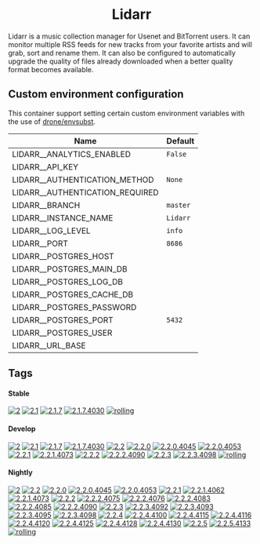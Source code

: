 <!---
NOTE: AUTO-GENERATED FILE
to edit this file, instead edit its template at: ./github/scripts/templates/container/README.md.j2
-->
<div align="center">

# Lidarr

</div>

Lidarr is a music collection manager for Usenet and BitTorrent users. It can monitor multiple RSS feeds for new tracks from your favorite artists and will grab, sort and rename them. It can also be configured to automatically upgrade the quality of files already downloaded when a better quality format becomes available.

## Custom environment configuration

This container support setting certain custom environment variables with the use of [drone/envsubst](https://github.com/drone/envsubst).

| Name                            | Default  |
|---------------------------------|----------|
| LIDARR__ANALYTICS_ENABLED       | `False`  |
| LIDARR__API_KEY                 |          |
| LIDARR__AUTHENTICATION_METHOD   | `None`   |
| LIDARR__AUTHENTICATION_REQUIRED |          |
| LIDARR__BRANCH                  | `master` |
| LIDARR__INSTANCE_NAME           | `Lidarr` |
| LIDARR__LOG_LEVEL               | `info`   |
| LIDARR__PORT                    | `8686`   |
| LIDARR__POSTGRES_HOST           |          |
| LIDARR__POSTGRES_MAIN_DB        |          |
| LIDARR__POSTGRES_LOG_DB         |          |
| LIDARR__POSTGRES_CACHE_DB       |          |
| LIDARR__POSTGRES_PASSWORD       |          |
| LIDARR__POSTGRES_PORT           | `5432`   |
| LIDARR__POSTGRES_USER           |          |
| LIDARR__URL_BASE                |          |

## Tags

#### Stable



[![2](https://img.shields.io/badge/2-blue?style=flat-square)](https://github.com/kflix-tv/containers/pkgs/container/lidarr/192950216?tag=2)
 [![2.1](https://img.shields.io/badge/2.1-blue?style=flat-square)](https://github.com/kflix-tv/containers/pkgs/container/lidarr/192950216?tag=2.1)
 [![2.1.7](https://img.shields.io/badge/2.1.7-blue?style=flat-square)](https://github.com/kflix-tv/containers/pkgs/container/lidarr/192950216?tag=2.1.7)
 [![2.1.7.4030](https://img.shields.io/badge/2.1.7.4030-blue?style=flat-square)](https://github.com/kflix-tv/containers/pkgs/container/lidarr/192950216?tag=2.1.7.4030)
 [![rolling](https://img.shields.io/badge/rolling-green?style=flat-square)](https://github.com/kflix-tv/containers/pkgs/container/lidarr/192950216?tag=rolling)

#### Develop



 [![2](https://img.shields.io/badge/2-blue?style=flat-square)](https://github.com/kflix-tv/containers/pkgs/container/lidarr-develop/192003326?tag=2)
 [![2.1](https://img.shields.io/badge/2.1-blue?style=flat-square)](https://github.com/kflix-tv/containers/pkgs/container/lidarr-develop/180440111?tag=2.1)
 [![2.1.7](https://img.shields.io/badge/2.1.7-blue?style=flat-square)](https://github.com/kflix-tv/containers/pkgs/container/lidarr-develop/180440111?tag=2.1.7)
 [![2.1.7.4030](https://img.shields.io/badge/2.1.7.4030-blue?style=flat-square)](https://github.com/kflix-tv/containers/pkgs/container/lidarr-develop/180440111?tag=2.1.7.4030)
 [![2.2](https://img.shields.io/badge/2.2-blue?style=flat-square)](https://github.com/kflix-tv/containers/pkgs/container/lidarr-develop/192003326?tag=2.2)
 [![2.2.0](https://img.shields.io/badge/2.2.0-blue?style=flat-square)](https://github.com/kflix-tv/containers/pkgs/container/lidarr-develop/186050007?tag=2.2.0)
 [![2.2.0.4045](https://img.shields.io/badge/2.2.0.4045-blue?style=flat-square)](https://github.com/kflix-tv/containers/pkgs/container/lidarr-develop/185973217?tag=2.2.0.4045)
 [![2.2.0.4053](https://img.shields.io/badge/2.2.0.4053-blue?style=flat-square)](https://github.com/kflix-tv/containers/pkgs/container/lidarr-develop/186050007?tag=2.2.0.4053)
 [![2.2.1](https://img.shields.io/badge/2.2.1-blue?style=flat-square)](https://github.com/kflix-tv/containers/pkgs/container/lidarr-develop/188987620?tag=2.2.1)
 [![2.2.1.4073](https://img.shields.io/badge/2.2.1.4073-blue?style=flat-square)](https://github.com/kflix-tv/containers/pkgs/container/lidarr-develop/188987620?tag=2.2.1.4073)
 [![2.2.2](https://img.shields.io/badge/2.2.2-blue?style=flat-square)](https://github.com/kflix-tv/containers/pkgs/container/lidarr-develop/191950569?tag=2.2.2)
 [![2.2.2.4090](https://img.shields.io/badge/2.2.2.4090-blue?style=flat-square)](https://github.com/kflix-tv/containers/pkgs/container/lidarr-develop/191950569?tag=2.2.2.4090)
 [![2.2.3](https://img.shields.io/badge/2.2.3-blue?style=flat-square)](https://github.com/kflix-tv/containers/pkgs/container/lidarr-develop/192003326?tag=2.2.3)
 [![2.2.3.4098](https://img.shields.io/badge/2.2.3.4098-blue?style=flat-square)](https://github.com/kflix-tv/containers/pkgs/container/lidarr-develop/192003326?tag=2.2.3.4098)
 [![rolling](https://img.shields.io/badge/rolling-green?style=flat-square)](https://github.com/kflix-tv/containers/pkgs/container/lidarr-develop/192003326?tag=rolling)

#### Nightly



 [![2](https://img.shields.io/badge/2-blue?style=flat-square)](https://github.com/kflix-tv/containers/pkgs/container/lidarr-nightly/201034645?tag=2)
 [![2.2](https://img.shields.io/badge/2.2-blue?style=flat-square)](https://github.com/kflix-tv/containers/pkgs/container/lidarr-nightly/201034645?tag=2.2)
 [![2.2.0](https://img.shields.io/badge/2.2.0-blue?style=flat-square)](https://github.com/kflix-tv/containers/pkgs/container/lidarr-nightly/183231222?tag=2.2.0)
 [![2.2.0.4045](https://img.shields.io/badge/2.2.0.4045-blue?style=flat-square)](https://github.com/kflix-tv/containers/pkgs/container/lidarr-nightly/180440117?tag=2.2.0.4045)
 [![2.2.0.4053](https://img.shields.io/badge/2.2.0.4053-blue?style=flat-square)](https://github.com/kflix-tv/containers/pkgs/container/lidarr-nightly/183231222?tag=2.2.0.4053)
 [![2.2.1](https://img.shields.io/badge/2.2.1-blue?style=flat-square)](https://github.com/kflix-tv/containers/pkgs/container/lidarr-nightly/186050033?tag=2.2.1)
 [![2.2.1.4062](https://img.shields.io/badge/2.2.1.4062-blue?style=flat-square)](https://github.com/kflix-tv/containers/pkgs/container/lidarr-nightly/185973218?tag=2.2.1.4062)
 [![2.2.1.4073](https://img.shields.io/badge/2.2.1.4073-blue?style=flat-square)](https://github.com/kflix-tv/containers/pkgs/container/lidarr-nightly/186050033?tag=2.2.1.4073)
 [![2.2.2](https://img.shields.io/badge/2.2.2-blue?style=flat-square)](https://github.com/kflix-tv/containers/pkgs/container/lidarr-nightly/188855484?tag=2.2.2)
 [![2.2.2.4075](https://img.shields.io/badge/2.2.2.4075-blue?style=flat-square)](https://github.com/kflix-tv/containers/pkgs/container/lidarr-nightly/186095522?tag=2.2.2.4075)
 [![2.2.2.4076](https://img.shields.io/badge/2.2.2.4076-blue?style=flat-square)](https://github.com/kflix-tv/containers/pkgs/container/lidarr-nightly/186216599?tag=2.2.2.4076)
 [![2.2.2.4083](https://img.shields.io/badge/2.2.2.4083-blue?style=flat-square)](https://github.com/kflix-tv/containers/pkgs/container/lidarr-nightly/188492017?tag=2.2.2.4083)
 [![2.2.2.4085](https://img.shields.io/badge/2.2.2.4085-blue?style=flat-square)](https://github.com/kflix-tv/containers/pkgs/container/lidarr-nightly/188518348?tag=2.2.2.4085)
 [![2.2.2.4090](https://img.shields.io/badge/2.2.2.4090-blue?style=flat-square)](https://github.com/kflix-tv/containers/pkgs/container/lidarr-nightly/188855484?tag=2.2.2.4090)
 [![2.2.3](https://img.shields.io/badge/2.2.3-blue?style=flat-square)](https://github.com/kflix-tv/containers/pkgs/container/lidarr-nightly/191082814?tag=2.2.3)
 [![2.2.3.4092](https://img.shields.io/badge/2.2.3.4092-blue?style=flat-square)](https://github.com/kflix-tv/containers/pkgs/container/lidarr-nightly/189018517?tag=2.2.3.4092)
 [![2.2.3.4093](https://img.shields.io/badge/2.2.3.4093-blue?style=flat-square)](https://github.com/kflix-tv/containers/pkgs/container/lidarr-nightly/189030159?tag=2.2.3.4093)
 [![2.2.3.4095](https://img.shields.io/badge/2.2.3.4095-blue?style=flat-square)](https://github.com/kflix-tv/containers/pkgs/container/lidarr-nightly/189074377?tag=2.2.3.4095)
 [![2.2.3.4098](https://img.shields.io/badge/2.2.3.4098-blue?style=flat-square)](https://github.com/kflix-tv/containers/pkgs/container/lidarr-nightly/191082814?tag=2.2.3.4098)
 [![2.2.4](https://img.shields.io/badge/2.2.4-blue?style=flat-square)](https://github.com/kflix-tv/containers/pkgs/container/lidarr-nightly/200506345?tag=2.2.4)
 [![2.2.4.4100](https://img.shields.io/badge/2.2.4.4100-blue?style=flat-square)](https://github.com/kflix-tv/containers/pkgs/container/lidarr-nightly/192010172?tag=2.2.4.4100)
 [![2.2.4.4115](https://img.shields.io/badge/2.2.4.4115-blue?style=flat-square)](https://github.com/kflix-tv/containers/pkgs/container/lidarr-nightly/197835180?tag=2.2.4.4115)
 [![2.2.4.4116](https://img.shields.io/badge/2.2.4.4116-blue?style=flat-square)](https://github.com/kflix-tv/containers/pkgs/container/lidarr-nightly/197854827?tag=2.2.4.4116)
 [![2.2.4.4120](https://img.shields.io/badge/2.2.4.4120-blue?style=flat-square)](https://github.com/kflix-tv/containers/pkgs/container/lidarr-nightly/200382726?tag=2.2.4.4120)
 [![2.2.4.4125](https://img.shields.io/badge/2.2.4.4125-blue?style=flat-square)](https://github.com/kflix-tv/containers/pkgs/container/lidarr-nightly/200442155?tag=2.2.4.4125)
 [![2.2.4.4128](https://img.shields.io/badge/2.2.4.4128-blue?style=flat-square)](https://github.com/kflix-tv/containers/pkgs/container/lidarr-nightly/200450159?tag=2.2.4.4128)
 [![2.2.4.4130](https://img.shields.io/badge/2.2.4.4130-blue?style=flat-square)](https://github.com/kflix-tv/containers/pkgs/container/lidarr-nightly/200506345?tag=2.2.4.4130)
 [![2.2.5](https://img.shields.io/badge/2.2.5-blue?style=flat-square)](https://github.com/kflix-tv/containers/pkgs/container/lidarr-nightly/201034645?tag=2.2.5)
 [![2.2.5.4133](https://img.shields.io/badge/2.2.5.4133-blue?style=flat-square)](https://github.com/kflix-tv/containers/pkgs/container/lidarr-nightly/201034645?tag=2.2.5.4133)
 [![rolling](https://img.shields.io/badge/rolling-green?style=flat-square)](https://github.com/kflix-tv/containers/pkgs/container/lidarr-nightly/201034645?tag=rolling)
